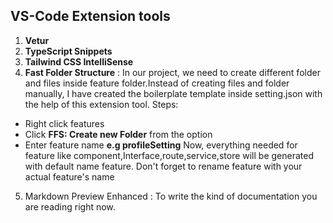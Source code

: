 ## VS-Code Extension tools
 1. **Vetur** 
 2. **TypeScript Snippets** 
 3. **Tailwind CSS IntelliSense**
 4. **Fast Folder Structure** : In our project, we need to create different  folder and files  inside feature folder.Instead of creating files and folder manually, I have created the boilerplate template inside setting.json with the help of this extension tool.
 Steps:
 * Right click features
 * Click **FFS: Create new Folder** from the option
 * Enter feature name **e.g profileSetting**
 Now, everything needed for feature like component,Interface,route,service,store will be generated with default name feature.
 Don't forget to rename feature with your actual feature's name

5. Markdown Preview Enhanced : To write the kind of documentation  you are reading right now.
